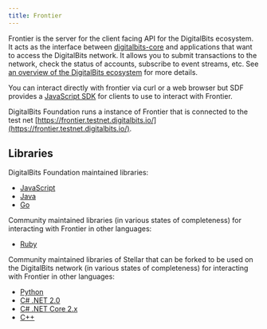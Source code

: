 ```yaml
---
title: Frontier
---
```


Frontier is the server for the client facing API for the DigitalBits ecosystem.  It acts as the interface between [digitalbits-core](https://developer.digitalbits.io/digitalbits-core) and applications that want to access the DigitalBits network. It allows you to submit transactions to the network, check the status of accounts, subscribe to event streams, etc. See [an overview of the DigitalBits ecosystem](https://developer.digitalbits.io/guides/) for more details.

You can interact directly with frontier via curl or a web browser but SDF provides a [JavaScript SDK](https://developer.digitalbits.io/js-digitalbits-sdk/reference/) for clients to use to interact with Frontier.

DigitalBits Foundation runs a instance of Frontier that is connected to the test net [https://frontier.testnet.digitalbits.io/](https://frontier.testnet.digitalbits.io/).

## Libraries

DigitalBits Foundation maintained libraries:<br />
- [JavaScript](https://github.com/digitalbitsorg/js-digitalbits-sdk)
- [Java](https://github.com/digitalbitsorg/java-digitalbits-sdk)
- [Go](https://github.com/digitalbitsorg/go)

Community maintained libraries (in various states of completeness) for interacting with Frontier in other languages:<br>
- [Ruby](https://github.com/digitalbitsorg/ruby-digitalbits-sdk)


Community maintained libraries of Stellar that can be forked to be used on the DigitalBits network (in various states of completeness) for interacting with Frontier in other languages:<br>
- [Python](https://github.com/StellarCN/py-stellar-base)
- [C# .NET 2.0](https://github.com/QuantozTechnology/csharp-stellar-base)
- [C# .NET Core 2.x](https://github.com/elucidsoft/dotnetcore-stellar-sdk)
- [C++](https://bitbucket.org/bnogal/stellarqore/wiki/Home)
